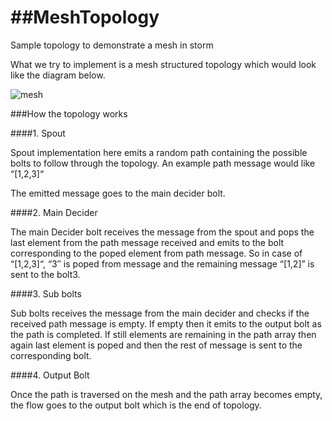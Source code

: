 ##MeshTopology
============

Sample topology to demonstrate a mesh in storm

What we try to implement is a mesh structured topology which would look like the diagram below.

![mesh](http://mithunsatheesh.files.wordpress.com/2013/10/mesh.png)

###How the topology works

####1. Spout

Spout implementation here emits a random path containing the possible bolts to follow through the topology. An example path message would like “[1,2,3]“

The emitted message goes to the main decider bolt.

####2. Main Decider

The main Decider bolt receives the message from the spout and pops the last element from the path message received and emits to the bolt corresponding to the poped element from path message. So in case of “[1,2,3]“, “3″ is poped from message and the remaining message “[1,2]” is sent to the bolt3.

####3. Sub bolts

Sub bolts receives the message from the main decider and checks if the received path message is empty. If empty then it emits to the output bolt as the path is completed. If still elements are remaining in the path array then again last element is poped and then the rest of message is sent to the corresponding bolt.

####4. Output Bolt

Once the path is traversed on the mesh and the path array becomes empty, the flow goes to the output bolt which is the end of topology.
